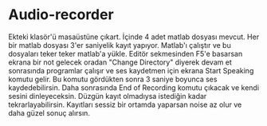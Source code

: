 # Audio-recorder
Ekteki klasör'ü masaüstüne çıkart. İçinde 4 adet matlab dosyası mevcut. Her bir matlab dosyası 3'er saniyelik kayıt yapıyor.
Matlab'ı çalıştır ve bu dosyaları teker teker matlab'a yükle. Editör sekmesinden F5'e basarsan ekrana bir not gelecek oradan "Change Directory" diyerek devam et sonrasında programlar çalışır ve ses kaydetmen için ekrana Start Speaking komutu gelir. Bu komutu gördükten sonra 3 saniye boyunca ses kaydedebilirsin. Daha sonrasında End of Recording komutu çıkacak ve kendi sesini dinleyeceksin. 
Düzgün kayıt olmadıysa istediğin kadar tekrarlayabilirsin. Kayıtları sessiz bir ortamda yaparsan noise az olur ve daha güzel sonuç alırsın.
